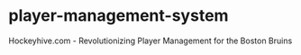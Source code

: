 # player-management-system
Hockeyhive.com - Revolutionizing Player Management for the Boston Bruins
